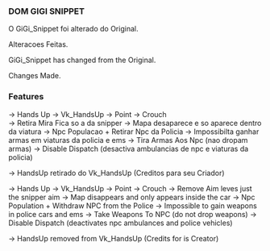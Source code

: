 ### DOM GIGI SNIPPET ###

O GiGi_Snippet foi alterado do Original.

Alteracoes Feitas.

GiGi_Snippet has changed from the Original.

Changes Made.

### Features ###

-> Hands Up -> Vk_HandsUp
-> Point 
-> Crouch  
-> Retira Mira Fica so a da snipper
-> Mapa desaparece e so aparece dentro da viatura
-> Npc Populacao + Retirar Npc da Policia 
-> Impossibilta ganhar armas em viaturas da policia e ems
-> Tira Armas Aos Npc (nao dropam armas)
-> Disable Dispatch (desactiva ambulancias de npc e viaturas da policia)

-> HandsUp retirado do Vk_HandsUp (Creditos para seu Criador)

-> Hands Up -> Vk_HandsUp
-> Point
-> Crouch
-> Remove Aim leves just the snipper aim
-> Map disappears and only appears inside the car
-> Npc Population + Withdraw NPC from the Police
-> Impossible to gain weapons in police cars and ems
-> Take Weapons To NPC (do not drop weapons)
-> Disable Dispatch (deactivates npc ambulances and police vehicles)

-> HandsUp removed from Vk_HandsUp (Credits for is Creator)